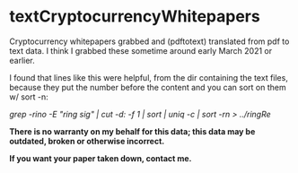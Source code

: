 # textCryptocurrencyWhitepapers
Cryptocurrency whitepapers grabbed and (pdftotext) translated from pdf to text data. I think I grabbed these sometime around early March 2021 or earlier.

I found that lines like this were helpful, from the dir containing the text files, because they put the number before the content and you can sort on them w/ sort -n:

_grep -rino -E "ring sig"  | cut -d: -f 1 | sort | uniq -c | sort -rn > ../ringRe_

**There is no warranty on my behalf for this data; this data may be outdated, broken or otherwise incorrect.**

**If you want your paper taken down, contact me.**

